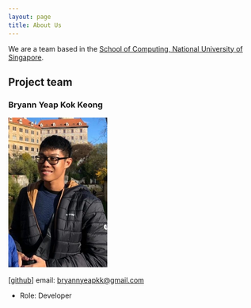 ```yaml
---
layout: page
title: About Us
---
```


We are a team based in the [School of Computing, National University of Singapore](http://www.comp.nus.edu.sg).

## Project team

### Bryann Yeap Kok Keong

<img src="images/bryannyeap.png" width="200px">

[[github](https://github.com/BryannYeap)]
email: bryannyeapkk@gmail.com

* Role: Developer
